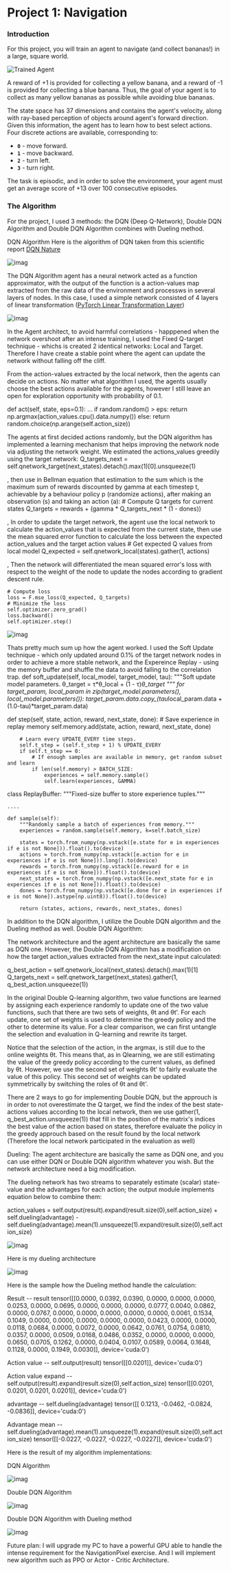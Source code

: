[//]: # (Image References)

[image1]: https://user-images.githubusercontent.com/10624937/42135619-d90f2f28-7d12-11e8-8823-82b970a54d7e.gif "Trained Agent"


# Project 1: Navigation

### Introduction

For this project, you will train an agent to navigate (and collect bananas!) in a large, square world.  



![Trained Agent][image1]

A reward of +1 is provided for collecting a yellow banana, and a reward of -1 is provided for collecting a blue banana.  Thus, the goal of your agent is to collect as many yellow bananas as possible while avoiding blue bananas.  

The state space has 37 dimensions and contains the agent's velocity, along with ray-based perception of objects around agent's forward direction.  Given this information, the agent has to learn how to best select actions.  Four discrete actions are available, corresponding to:
- **`0`** - move forward.
- **`1`** - move backward.
- **`2`** - turn left.
- **`3`** - turn right.

The task is episodic, and in order to solve the environment, your agent must get an average score of +13 over 100 consecutive episodes.



### The Algorithm
For the project, I used 3 methods: the DQN (Deep Q-Network), Double DQN Algorithm and Double DQN Algorithm combines with Dueling method. 



DQN Algorithm 
Here is the algorithm of DQN taken from this scientific report [DQN Nature](https://storage.googleapis.com/deepmind-media/dqn/DQNNaturePaper.pdf)

![imag](https://github.com/matyascorvinus/Deep_Reinforcement_Learning/blob/master/p1_navigation/DQN%20Algorithm.png)

The DQN Algorithm agent has a neural network acted as a function approximator, with the output of the function is a action-values map extracted from the raw data of the environment and processws in several layers of nodes. In this case, I used a simple network consisted of 4 layers of linear transformation ([PyTorch Linear Transformation Layer](https://pytorch.org/docs/stable/generated/torch.nn.Linear.html))

![imag](https://github.com/matyascorvinus/Deep_Reinforcement_Learning/blob/master/p1_navigation/DQN%20Architecture.png)

In the Agent architect, to avoid harmful correlations - happpened when the network overshoot after an intense training, I used the Fixed Q-target technique - whichs is created 2 identical networks: Local and Target. Therefore I have create a stable point where the agent can update the network without falling off the cliff.

From the action-values extracted by the local network, then the agents can decide on actions. No matter what algorithm I used, the agents usually choose the best actions available for the agents, however I still leave an open for exploration opportunity with probability of 0.1.

def act(self, state, eps=0.1):
    ...
    if random.random() > eps:
        return np.argmax(action_values.cpu().data.numpy())
    else:
        return random.choice(np.arange(self.action_size))

The agents at first decided actions randomly, but the DQN algorithm has implemented a learning mechanism that helps improving the network node via adjusting the network weight. We estimated the actions_values greedily using the target network:
    Q_targets_next = self.qnetwork_target(next_states).detach().max(1)[0].unsqueeze(1)
    
 
, then use in Bellman equation that estimation to the sum which is the maximum sum of rewards discounted by gamma at each timestep t, achievable by a behaviour policy p (randomize actions), after making an
observation (s) and taking an action (a):
    # Compute Q targets for current states 
    Q_targets = rewards + (gamma * Q_targets_next * (1 - dones))

, In order to update the target network, the agent use the local network to calculate the action_values that is expected from the current state, then use the mean squared error function to calculate the loss between the expected action_values and the target action values
    # Get expected Q values from local model
    Q_expected = self.qnetwork_local(states).gather(1, actions)
 
, Then the network will differentiated the mean squared error's loss with respect to the weight of the node to update the nodes according to  gradient descent rule.

    # Compute loss
    loss = F.mse_loss(Q_expected, Q_targets)
    # Minimize the loss
    self.optimizer.zero_grad()
    loss.backward()
    self.optimizer.step()

![imag](https://github.com/matyascorvinus/Deep_Reinforcement_Learning/blob/master/p1_navigation/DQN%20Network.png)

Thats pretty much sum up how the agent worked. I used the Soft Update technique - which only updated around 0.1% of the target network nodes in order to achieve a more stable network, and the Expereince Replay - using the memory buffer and shuffle the data to avoid falling to the correlation trap. 
def soft_update(self, local_model, target_model, tau):
    """Soft update model parameters.
    θ_target = τ*θ_local + (1 - τ)*θ_target
    """
    for target_param, local_param in zip(target_model.parameters(), local_model.parameters()):
        target_param.data.copy_(tau*local_param.data + (1.0-tau)*target_param.data)
        
 def step(self, state, action, reward, next_state, done):
        # Save experience in replay memory
        self.memory.add(state, action, reward, next_state, done)
        
        # Learn every UPDATE_EVERY time steps.
        self.t_step = (self.t_step + 1) % UPDATE_EVERY
        if self.t_step == 0:
            # If enough samples are available in memory, get random subset and learn
            if len(self.memory) > BATCH_SIZE:
                experiences = self.memory.sample()
                self.learn(experiences, GAMMA)
class ReplayBuffer:
    """Fixed-size buffer to store experience tuples."""                

    .... 
    
    def sample(self):
        """Randomly sample a batch of experiences from memory."""
        experiences = random.sample(self.memory, k=self.batch_size)

        states = torch.from_numpy(np.vstack([e.state for e in experiences if e is not None])).float().to(device)
        actions = torch.from_numpy(np.vstack([e.action for e in experiences if e is not None])).long().to(device)
        rewards = torch.from_numpy(np.vstack([e.reward for e in experiences if e is not None])).float().to(device)
        next_states = torch.from_numpy(np.vstack([e.next_state for e in experiences if e is not None])).float().to(device)
        dones = torch.from_numpy(np.vstack([e.done for e in experiences if e is not None]).astype(np.uint8)).float().to(device)
  
        return (states, actions, rewards, next_states, dones)



In addition to the DQN algorithm, I utilize the Double DQN algorithm and the Dueling method as well.
Double DQN Algorithm:

The network architecture and the agent architecture are basically the same as DQN one. However, the Double DQN Algorithm has a modification on how the target action_values extracted from the next_state input calculated:

q_best_action = self.qnetwork_local(next_states).detach().max(1)[1]
Q_targets_next = self.qnetwork_target(next_states).gather(1, q_best_action.unsqueeze(1))
            
In the original Double Q-learning algorithm, two value functions are learned by assigning each experience randomly to update one of the two value functions, such that there are two sets of weights, θt and θt'. For each update, one set of weights is used to determine the greedy policy and the other to determine its value. For a clear comparison, we can first untangle the selection and evaluation in Q-learning and rewrite its target.

Notice that the selection of the action, in the argmax, is still due to the online weights θt. This means that, as in Qlearning, we are still estimating the value of the greedy policy according to the current values, as defined by θt. However, we use the second set of weights θt' to fairly evaluate the value of this policy. This second set of weights can be updated symmetrically by switching the roles of θt and θt'.
            
There are 2 ways to go for implementing Double DQN, but the approuch is in order to not overestimate the Q target, we find the index of the best state-actions values according to the local network, then we use gather(1, q_best_action.unsqueeze(1)) that fill in the position of the matrix's indices the best value of the action based on states, therefore evaluate the policy in the greedy approuch based on the result found by the local network (Therefore the local network participated in the evaluation as well)

Dueling:
The agent architecture are basically the same as DQN one, and you can use either DQN or Double DQN algorithm whatever you wish. But the network architecture need a big modification.


The dueling network has two streams to separately estimate (scalar) state-value and the advantages for each action; the output module implements equation below to combine them:

action_values = self.output(result).expand(result.size(0),self.action_size) + self.dueling(advantage) -self.dueling(advantage).mean(1).unsqueeze(1).expand(result.size(0),self.action_size)

![imag](https://github.com/matyascorvinus/Deep_Reinforcement_Learning/blob/master/p1_navigation/Dueling%20Equation.png)

Here is my dueling architecture

![imag](https://github.com/matyascorvinus/Deep_Reinforcement_Learning/blob/master/p1_navigation/Dueling%20Architecture.png)


Here is the sample how the Dueling method handle the calculation:

Result -- result
tensor([[0.0000, 0.0392, 0.0390, 0.0000, 0.0000, 0.0000, 0.0253, 0.0000, 0.0695,
         0.0000, 0.0000, 0.0000, 0.0777, 0.0040, 0.0862, 0.0000, 0.0767, 0.0000,
         0.0000, 0.0000, 0.0000, 0.0000, 0.0061, 0.1534, 0.1049, 0.0000, 0.0000,
         0.0000, 0.0000, 0.0000, 0.0423, 0.0000, 0.0000, 0.0118, 0.0684, 0.0000,
         0.0072, 0.0000, 0.0642, 0.0761, 0.0754, 0.0810, 0.0357, 0.0000, 0.0509,
         0.0168, 0.0486, 0.0352, 0.0000, 0.0000, 0.0000, 0.0650, 0.0705, 0.1262,
         0.0000, 0.0404, 0.0107, 0.0589, 0.0064, 0.1648, 0.1128, 0.0000, 0.1949,
         0.0030]], device='cuda:0')
         
         
Action value -- self.output(result)
tensor([[0.0201]], device='cuda:0')

Action value expand -- self.output(result).expand(result.size(0),self.action_size)
tensor([[0.0201, 0.0201, 0.0201, 0.0201]], device='cuda:0')


advantage -- self.dueling(advantage)
tensor([[ 0.1213, -0.0462, -0.0824, -0.0836]], device='cuda:0')


Advantage mean  -- self.dueling(advantage).mean(1).unsqueeze(1).expand(result.size(0),self.action_size)
tensor([[-0.0227, -0.0227, -0.0227, -0.0227]], device='cuda:0')

Here is the result of my algorithm implementations:

DQN Algorithm

![imag](https://github.com/matyascorvinus/Deep_Reinforcement_Learning/blob/master/p1_navigation/DQN%20Result.png)


Double DQN Algorithm

![imag](https://github.com/matyascorvinus/Deep_Reinforcement_Learning/blob/master/p1_navigation/Double%20DQN%20Result.png)


Double DQN Algorithm with Dueling method

![imag](https://github.com/matyascorvinus/Deep_Reinforcement_Learning/blob/master/p1_navigation/Double%20DQN%20with%20Dueling%20Result.png)



Future plan: 
I will upgrade my PC to have a powerful GPU able to handle the intense requirement for the NavigationPixel exercise. And I will implement new algorithm such as PPO or Actor - Critic Architecture.
